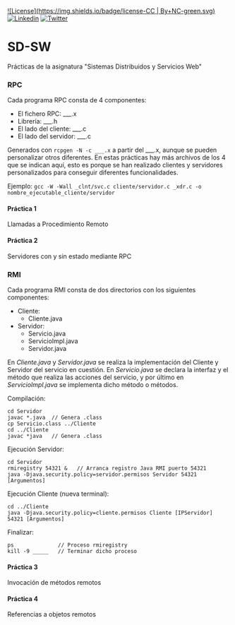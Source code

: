 [![License](https://img.shields.io/badge/license-CC | By+NC-green.svg)](http://es.creativecommons.org/blog/licencias/) 
[![Linkedin](https://img.shields.io/badge/LinkedIn-Carlos-blue.svg)](https://es.linkedin.com/in/carlosrodriguezhernandez)
[![Twitter](https://img.shields.io/badge/Twitter-carrodher-blue.svg)](https://twitter.com/carrodher)

# SD-SW
Prácticas de la asignatura "Sistemas Distribuidos y Servicios Web"

### RPC
Cada programa RPC consta de 4 componentes:
- El fichero RPC: ___.x
- Librería: ___.h
- El lado del cliente: ___.c
- El lado del servidor: ___.c

Generados con `rcpgen -N -c ___.x` a partir del ___.x, aunque se pueden personalizar otros diferentes.
En estas prácticas hay más archivos de los 4 que se indican aquí, esto es porque se han realizado clientes y servidores personalizados para conseguir diferentes funcionalidades.

Ejemplo: `gcc -W -Wall _clnt/svc.c cliente/servidor.c _xdr.c -o nombre_ejecutable_cliente/servidor`

#### Práctica 1
Llamadas a Procedimiento Remoto

#### Práctica 2
Servidores con y sin estado mediante RPC

### RMI
Cada programa RMI consta de dos directorios con los siguientes componentes:
- Cliente:
  - Cliente.java
- Servidor:
  - Servicio.java
  - ServicioImpl.java
  - Servidor.java

En _Cliente.java_ y _Servidor.java_ se realiza la implementación del Cliente y Servidor del servicio en cuestión. En _Servicio.java_ se declara la interfaz y el método que realiza las acciones del servicio, y por último en _ServicioImpl.java_ se implementa dicho método o métodos.

Compilación:
```
cd Servidor
javac *.java  // Genera .class
cp Servicio.class ../Cliente
cd ../Cliente
javac *java   // Genera .class
```
Ejecución Servidor:
```
cd Servidor
rmiregistry 54321 &   // Arranca registro Java RMI puerto 54321
java -Djava.security.policy=servidor.permisos Servidor 54321 [Argumentos]
```
Ejecución Cliente (nueva terminal):
```
cd ../Cliente
java -Djava.security.policy=cliente.permisos Cliente [IPServidor] 54321 [Argumentos]
```
Finalizar:
```
ps              // Proceso rmiregistry
kill -9 _____   // Terminar dicho proceso
```

#### Práctica 3
Invocación de métodos remotos

#### Práctica 4
Referencias a objetos remotos
